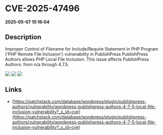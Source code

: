 # CVE-2025-47496

**2025-05-07 15:16:04**

## Description
Improper Control of Filename for Include/Require Statement in PHP Program ('PHP Remote File Inclusion') vulnerability in PublishPress PublishPress Authors allows PHP Local File Inclusion. This issue affects PublishPress Authors: from n/a through 4.7.5.

![](https://img.shields.io/static/v1?label=Score&message=7.5&color=red)
![](https://img.shields.io/static/v1?label=Severity&message=HIGH&color=red)
![](https://img.shields.io/static/v1?label=CWE&message=RFI&color=green)

## Links
- [https://patchstack.com/database/wordpress/plugin/publishpress-authors/vulnerability/wordpress-publishpress-authors-4-7-5-local-file-inclusion-vulnerability?_s_id=cve](https://patchstack.com/database/wordpress/plugin/publishpress-authors/vulnerability/wordpress-publishpress-authors-4-7-5-local-file-inclusion-vulnerability?_s_id=cve)
